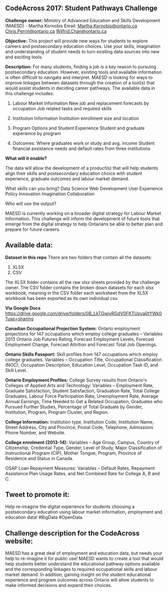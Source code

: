 CodeAcross 2017: Student Pathways Challenge
---

**Challenge owner:**
Ministry of Advanced Education and Skills Development (MAESD) - Martha Kornobis
Email: Martha.Kornobis@ontario.ca
	Chris.Perrin@ontario.ca
	Wilfrid.Chan@ontario.ca

 
**Objective:** This project will provide new ways for students to explore careers and postsecondary education choices. Use your skills, imagination and understanding of student needs to turn existing data sources into new and exciting tools. 
 
**Description:** For many students, finding a job is a key reason to pursuing postsecondary education. However, existing tools and available information is often difficult to navigate and interpret. MAESD is looking for ways to improve linkages between datasets through the creation of a tool(s) that would assist students in deciding career pathways. The available data in this challenge includes:
 
1.  Labour Market Information
New job and replacement forecasts by occupation
Job related tasks and required skills

2.  Institution Information
Institution enrollment size and location
 
3.  Program Options and Student Experience
Student and graduate experience by program
 
4.  Outcomes:
Where graduates work or study and avg. income
Student financial assistance needs and default rates from three institutions
 
**What will it enable?**
 
The data will allow the development of a product(s) that will help students align their skills and postsecondary education choice with student experience, graduate outcomes and labour market demand.
 
What skills can you bring?
Data Science
Web Development
User Experience
Policy Innovation
Imagination
Collaboration
 
Who will use the output?
 
MAESD is currently working on a broader digital strategy for Labour Market Information.  This challenge will inform the development of future tools that emerge from the digital strategy to help Ontarians be able to better plan and prepare for future careers.  
 
Available data:
---
**Dataset in this repo**
There are two folders that contain all the datasets:

1. XLSX
2. CSV

The XLSX folder contains all the raw xlsx sheets provided by the challenge owner.
The CSV folder contains the broken down datasets for each xlsx workbook, meaning in the CSV folder each worksheet from the XLSX workbook has been exported as its own individual csv.

**Via Google Docs**
https://drive.google.com/drive/folders/0B_LkTGwjvRGdV0FKTUpva0tYWk0?usp=sharing 

 
**Canadian Occupational Projection System:** Ontario employment projections for 147 occupations which employ college graduates – Variables 2013 Ontario Job Futures Rating, Forecast Employment Levels, Forecast Employment Change, Forecast Attrition and Forecast Total Job Openings.
 
**Ontario Skills Passport:** Skill profiles from 147 occupations which employ college graduates. Variables – Occupation Title, Occupational Classification (NOC), Occupation Description, Education Level, Occupation Task ID, and Skill Level.
 
**Ontario Employment Profiles:** College Survey results from Ontario's Colleges of Applied Arts and Technology: Variables – Employment Rate, Graduate Satisfaction, Student Satisfaction, Graduation Rate, Total College Graduates, Labour Force Participation Rate, Unemployment Rate, Average Annual Earnings, Time Needed to Get a Related Occupation, Graduates who Pursued Further Studies, Percentage of Total Graduate by Gender, Institution, Program, Program Cluster, and Region.
 
**College Information:** Institution type, Institution Code, Institution Name, Street Address, City and Province, Postal Code, Telephone, Admissions Phone Number, and Website.
 
**College enrolment (2013-14):** Variables – Age Group, Campus, Country of Citizenship, Credential Type, Gender, Level of Study, Major Classification of Instructional Program (CIP), Mother Tongue, Program, Province of Residence and Status in Canada.
 
OSAP Loan Repayment Measures: Variables – Default Rates, Repayment Assistance Plan Usage Rates, and Net Combined Rate for College A, B and C.
 
Tweet to promote it:
--- 
Help re-imagine the digital experience for students choosing a postsecondary education using labour market information, employment and education data! #BigData #OpenData
  
Challenge description for the CodeAcross website:
--- 
MAESD has a great deal of employment and education data, but needs your help to re-imagine it for public use!  MAESD wants to create a tool that would help students better understand the educational pathway options available and the corresponding linkages to required occupational skills and labour market demand. In addition, gaining insight on the student educational experience and program outcomes across Ontario will allow students to make informed decisions and expand their choices.